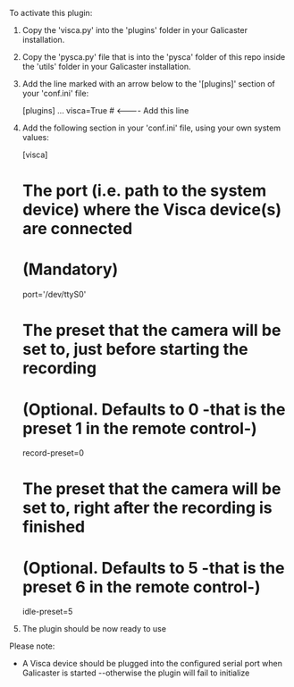 To activate this plugin:

1. Copy the 'visca.py' into the 'plugins' folder in your Galicaster installation.
2. Copy the 'pysca.py' file that is into the 'pysca' folder of this repo inside the 'utils' folder in your Galicaster installation.
3. Add the line marked with an arrow below to the '[plugins]' section of your 'conf.ini' file:

      [plugins]
      ...
      visca=True  # <---- Add this line

4. Add the following section in your 'conf.ini' file, using your own system values:

      [visca]
      # The port (i.e. path to the system device) where the Visca device(s) are connected
      # (Mandatory)
      port='/dev/ttyS0'
      
      # The preset that the camera will be set to, just before starting the recording
      # (Optional. Defaults to 0 -that is the preset 1 in the remote control-)
      record-preset=0
      
      # The preset that the camera will be set to, right after the recording is finished
      # (Optional. Defaults to 5 -that is the preset 6 in the remote control-)
      idle-preset=5

5. The plugin should be now ready to use


Please note:
* A Visca device should be plugged into the configured serial port when Galicaster is started --otherwise the plugin will fail to initialize
